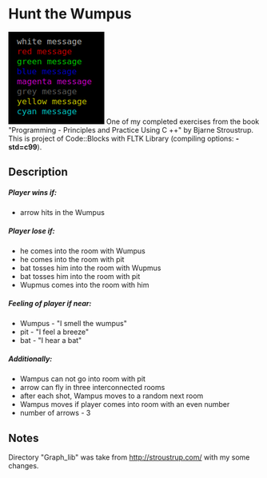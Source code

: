 # Hunt the Wumpus
![console output](https://github.com/cyberaktiv/colout/blob/master/test/output.png?raw=true)
Оne of my completed exercises from the book "Programming - Principles and Practice Using C ++" by Bjarne Stroustrup. 
This is project of Code::Blocks with FLTK Library (compiling options: **-std=c99**).

## Description
##### Player wins if:
- arrow hits in the Wumpus

##### Player lose if:
- he comes into the room with Wumpus
- he comes into the room with pit
- bat tosses him into the room with Wupmus
- bat tosses him into the room with pit
- Wupmus comes into the room with him

##### Feeling of player if near:
- Wumpus - "I smell the wumpus"
- pit - "I feel a breeze"
- bat - "I hear a bat"

##### Additionally:
- Wampus can not go into room with pit
- arrow can fly in three interconnected rooms
- after each shot, Wampus moves to a random next room
- Wampus moves if player comes into room with an even number		
- number of arrows - 3

## Notes
Directory "Graph_lib" was take from http://stroustrup.com/ with my some changes.